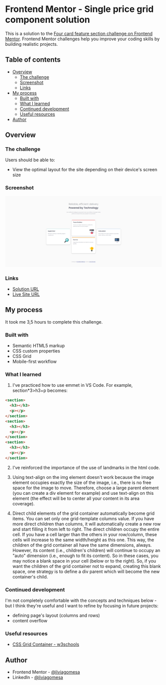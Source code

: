# Frontend Mentor - Single price grid component solution

This is a solution to the [Four card feature section challenge on Frontend Mentor](https://www.frontendmentor.io/challenges/four-card-feature-section-weK1eFYK). Frontend Mentor challenges help you improve your coding skills by building realistic projects.

## Table of contents

- [Overview](#overview)
  - [The challenge](#the-challenge)
  - [Screenshot](#screenshot)
  - [Links](#links)
- [My process](#my-process)
  - [Built with](#built-with)
  - [What I learned](#what-i-learned)
  - [Continued development](#continued-development)
  - [Useful resources](#useful-resources)
- [Author](#author)

## Overview

### The challenge

Users should be able to:

- View the optimal layout for the site depending on their device's screen size

### Screenshot

![](./screenshot.png)

### Links

- [Solution URL](https://github.com/liviagomesa/four-cards-section)
- [Live Site URL](https://liviagomesa.github.io/four-cards-section/)

## My process

It took me 3,5 hours to complete this challenge.

### Built with

- Semantic HTML5 markup
- CSS custom properties
- CSS Grid
- Mobile-first workflow

### What I learned

1. I've practiced how to use emmet in VS Code. For example, section\*3>h3+p becomes:

```html
<section>
  <h3></h3>
  <p></p>
</section>
<section>
  <h3></h3>
  <p></p>
</section>
<section>
  <h3></h3>
  <p></p>
</section>
```

2. I've reinforced the importance of the use of landmarks in the html code.

3. Using text-align on the img element doesn't work because the image element occupies exactly the size of the image, i.e., there is no free space for the image to move. Therefore, choose a large parent element (you can create a div element for example) and use text-align on this element (the effect will be to center all your content in its area coverage).

4. Direct child elements of the grid container automatically become grid items.
   You can set only one grid-template columns value. If you have more direct children than columns, it will automatically create a new row and start filling it from left to right.
   The direct children occupy the entire cell. If you have a cell larger than the others in your row/column, these cells will increase to the same width/height as this one. This way, the children of the grid container all have the same dimensions, always.
   However, its content (i.e., children's children) will continue to occupy an "auto" dimension (i.e., enough to fit its content). So in these cases, you may notice a blank space in your cell (below or to the right).
   So, if you want the children of the grid container not to expand, creating this blank space, one strategy is to define a div parent which will become the new container's child.

### Continued development

I'm not completely comfortable with the concepts and techniques below - but I think they're useful and I want to refine by focusing in future projects:

- defining page's layout (columns and rows)
- content overflow

### Useful resources

- [CSS Grid Container - w3schools](https://www.w3schools.com/css/css_grid_container.asp)

## Author

- Frontend Mentor - [@liviagomesa](https://www.frontendmentor.io/profile/liviagomesa)
- LinkedIn - [@liviagomesa](https://www.linkedin.com/in/liviagomesa/)

